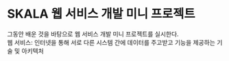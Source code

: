 # SKALA 웹 서비스 개발 미니 프로젝트
그동안 배운 것을 바탕으로 웹 서비스 개발 미니 프로젝트를 실시한다.  
웹 서비스: 인터넷을 통해 서로 다른 시스템 간에 데이터를 주고받고 기능을 제공하는 기술 및 아키텍처

